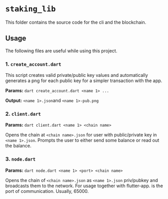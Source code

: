 # `staking_lib`

This folder contains the source code for the cli and the blockchain.

## Usage

The following files are useful while using this project.

### 1. `create_account.dart`

This script creates valid private/public key values and automatically generates
a png for each public key for a simpler transaction with the app. 

**Params:** `dart create_account.dart <name 1> ...`

**Output:** `<name 1>.json`and `<name 1>-pub.png`
### 2. `client.dart`

**Params:** `dart client.dart <name 1> <chain name>`

Opens the chain at `<chain name>.json` for user with public/private key in
 `<name 1>.json`. Prompts the user to either send some balance or read out the balance.

 ### 3.  `node.dart`

**Params:** `dart node.dart <name 1> <port> <chain name>`

Opens the chain of `<chain name>.json` as `<name 1>.json`  priv/pubkey and 
broadcasts them to the network. For usage together with flutter-app.
<port> is the port of communication. Usually, 65000.